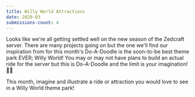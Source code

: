 ```yaml
---
title: Willy World Attractions
date: 2020-03
submissions-count: 4
---
```

Looks like we're all getting settled well on the new season of the Zedcraft server. There are many projects going on but the one we'll find our inspiration from for this month's Do-A-Doodle is the soon-to-be best theme park EVER; Willy World! You may or may not have plans to build an actual ride for the server but this is Do-A-Doodle and the limit is your imagination! 🎢🎪

This month, imagine and illustrate a ride or attraction you would love to see in a Willy World theme park!
